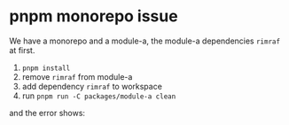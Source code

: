 # pnpm monorepo issue

We have a monorepo and a module-a, the module-a dependencies `rimraf` at first.

1. `pnpm install`
2. remove `rimraf` from module-a
3. add dependency `rimraf` to workspace
4. run `pnpm run -C packages/module-a clean`

and the error shows:
